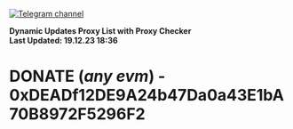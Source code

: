 [![Telegram channel](https://img.shields.io/endpoint?url=https://runkit.io/damiankrawczyk/telegram-badge/branches/master?url=https://t.me/n4z4v0d)](https://t.me/n4z4v0d) 

**Dynamic Updates Proxy List with Proxy Checker**  
**Last Updated: 19.12.23 18:36**

# DONATE (_any evm_) - 0xDEADf12DE9A24b47Da0a43E1bA70B8972F5296F2
